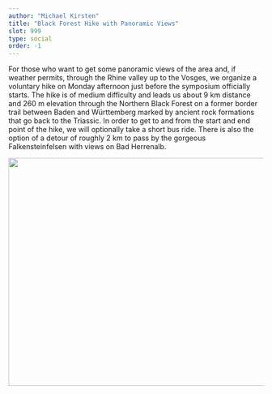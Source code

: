 ```yaml
---
author: "Michael Kirsten"
title: "Black Forest Hike with Panoramic Views"
slot: 999
type: social
order: -1
---
```


For those who want to get some panoramic views of the area and, if weather permits, through the Rhine valley up to the Vosges, we organize a voluntary hike on Monday afternoon just before the symposium officially starts. The hike is of medium difficulty and leads us about 9 km distance and 260 m elevation through the Northern Black Forest on a former border trail between Baden and Württemberg marked by ancient rock formations that go back to the Triassic. In order to get to and from the start and end point of the hike, we will optionally take a short bus ride. There is also the option of a detour of roughly 2 km to pass by the gorgeous Falkensteinfelsen with views on Bad Herrenalb.

<img src="https://upload.wikimedia.org/wikipedia/commons/thumb/2/2e/Panorama_bernsteinfels.jpg/1024px-Panorama_bernsteinfels.jpg" width="600" height="450" style="border:0;" allowfullscreen="" loading="lazy">

